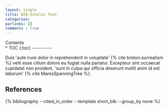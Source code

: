```yaml
---
layout: single
title: BIB-Scholar Test
categories: 
parlinks: []
comments : true
---
```

<div id="toc">
Contents
</div>
* TOC
{:toc}
----------

Duis 'aute irure dolor in reprehenderit in voluptate' {% cite breton:surrealism %}
velit esse cillum dolore eu fugiat nulla pariatur. Excepteur sint occaecat
cupidatat non proident, 'sunt in culpa qui officia deserunt mollit anim id est
laborum' {% cite MaresSpanningTree %}.

References
----------

{% bibliography --cited_in_order --template short_bib --group_by none %}